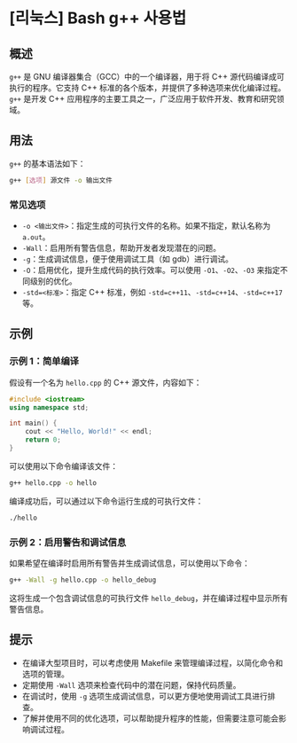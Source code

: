 # [리눅스] Bash g++ 사용법

## 概述
`g++` 是 GNU 编译器集合（GCC）中的一个编译器，用于将 C++ 源代码编译成可执行的程序。它支持 C++ 标准的各个版本，并提供了多种选项来优化编译过程。`g++` 是开发 C++ 应用程序的主要工具之一，广泛应用于软件开发、教育和研究领域。

## 用法
`g++` 的基本语法如下：

```bash
g++ [选项] 源文件 -o 输出文件
```

### 常见选项
- `-o <输出文件>`：指定生成的可执行文件的名称。如果不指定，默认名称为 `a.out`。
- `-Wall`：启用所有警告信息，帮助开发者发现潜在的问题。
- `-g`：生成调试信息，便于使用调试工具（如 gdb）进行调试。
- `-O`：启用优化，提升生成代码的执行效率。可以使用 `-O1`、`-O2`、`-O3` 来指定不同级别的优化。
- `-std=<标准>`：指定 C++ 标准，例如 `-std=c++11`、`-std=c++14`、`-std=c++17` 等。

## 示例
### 示例 1：简单编译
假设有一个名为 `hello.cpp` 的 C++ 源文件，内容如下：

```cpp
#include <iostream>
using namespace std;

int main() {
    cout << "Hello, World!" << endl;
    return 0;
}
```

可以使用以下命令编译该文件：

```bash
g++ hello.cpp -o hello
```

编译成功后，可以通过以下命令运行生成的可执行文件：

```bash
./hello
```

### 示例 2：启用警告和调试信息
如果希望在编译时启用所有警告并生成调试信息，可以使用以下命令：

```bash
g++ -Wall -g hello.cpp -o hello_debug
```

这将生成一个包含调试信息的可执行文件 `hello_debug`，并在编译过程中显示所有警告信息。

## 提示
- 在编译大型项目时，可以考虑使用 Makefile 来管理编译过程，以简化命令和选项的管理。
- 定期使用 `-Wall` 选项来检查代码中的潜在问题，保持代码质量。
- 在调试时，使用 `-g` 选项生成调试信息，可以更方便地使用调试工具进行排查。
- 了解并使用不同的优化选项，可以帮助提升程序的性能，但需要注意可能会影响调试过程。
